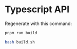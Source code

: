 # Typescript API

Regenerate with this command:

```bash
pnpm run build
```

```bash
bash build.sh
```
